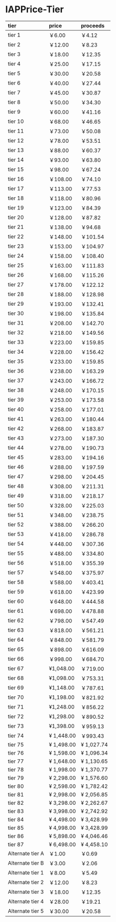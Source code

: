 # IAPPrice-Tier
|tier	|price 	|proceeds|
|:-|:-|:-|
|tier 1	|￥6.00	|￥4.12|
|tier 2	|￥12.00	|￥8.23|
|tier 3	|￥18.00	|￥12.35|
|tier 4	|￥25.00	|￥17.15|
|tier 5	|￥30.00	|￥20.58|
|tier 6	|￥40.00	|￥27.44|
|tier 7	|￥45.00	|￥30.87|
|tier 8	|￥50.00	|￥34.30|
|tier 9	|￥60.00	|￥41.16|
|tier 10	|￥68.00     |￥46.65|
|tier 11	|￥73.00     |￥50.08|
|tier 12	|￥78.00     |￥53.51|
|tier 13	|￥88.00     |￥60.37|
|tier 14	|￥93.00     |￥63.80|
|tier 15	|￥98.00     |￥67.24|
|tier 16	|￥108.00	|￥74.10|
|tier 17	|￥113.00	|￥77.53|
|tier 18	|￥118.00	|￥80.96|
|tier 19	|￥123.00	|￥84.39|
|tier 20	|￥128.00	|￥87.82|
|tier 21	|￥138.00	|￥94.68|
|tier 22	|￥148.00	|￥101.54|
|tier 23	|￥153.00	|￥104.97|
|tier 24	|￥158.00	|￥108.40|
|tier 25	|￥163.00	|￥111.83|
|tier 26	|￥168.00	|￥115.26|
|tier 27	|￥178.00	|￥122.12|
|tier 28	|￥188.00	|￥128.98|
|tier 29	|￥193.00	|￥132.41|
|tier 30	|￥198.00	|￥135.84|
|tier 31	|￥208.00	|￥142.70|
|tier 32	|￥218.00	|￥149.56|
|tier 33	|￥223.00	|￥159.85|
|tier 34	|￥228.00	|￥156.42|
|tier 35	|￥233.00	|￥159.85|
|tier 36	|￥238.00	|￥163.29|
|tier 37	|￥243.00	|￥166.72|
|tier 38	|￥248.00	|￥170.15|
|tier 39	|￥253.00	|￥173.58|
|tier 40	|￥258.00	|￥177.01|
|tier 41	|￥263.00	|￥180.44|
|tier 42	|￥268.00	|￥183.87|
|tier 43	|￥273.00	|￥187.30|
|tier 44	|￥278.00	|￥190.73|
|tier 45	|￥283.00	|￥194.16|
|tier 46	|￥288.00	|￥197.59|
|tier 47	|￥298.00	|￥204.45|
|tier 48	|￥308.00	|￥211.31|
|tier 49	|￥318.00	|￥218.17|
|tier 50	|￥328.00	|￥225.03|
|tier 51	|￥348.00	|￥238.75|
|tier 52	|￥388.00	|￥266.20|
|tier 53	|￥418.00	|￥286.78|
|tier 54	|￥448.00	|￥307.36|
|tier 55	|￥488.00	|￥334.80|
|tier 56	|￥518.00	|￥355.39|
|tier 57	|￥548.00	|￥375.97|
|tier 58	|￥588.00	|￥403.41|
|tier 59	|￥618.00	|￥423.99|
|tier 60	|￥648.00	|￥444.58|
|tier 61	|￥698.00	|￥478.88|
|tier 62	|￥798.00	|￥547.49|
|tier 63	|￥818.00	|￥561.21|
|tier 64	|￥848.00	|￥581.79|
|tier 65	|￥898.00	|￥616.09|
|tier 66	|￥998.00	|￥684.70|
|tier 67    |¥1,048.00	|￥719.00|
|tier 68	|¥1,098.00	|￥753.31|
|tier 69	|¥1,148.00	|￥787.61|
|tier 70	|¥1,198.00	|￥821.92|
|tier 71	|¥1,248.00	|￥856.22|
|tier 72	|¥1,298.00	|￥890.52|
|tier 73	|¥1,398.00	|￥959.13|
|tier 74	|¥ 1,448.00	|￥993.43|
|tier 75	|¥ 1,498.00	|¥ 1,027.74|
|tier 76	|¥ 1,598.00	|¥ 1,096.34|
|tier 77	|¥ 1,648.00	|¥ 1,130.65|
|tier 78	|¥ 1,998.00	|¥ 1,370.77|
|tier 79	|¥ 2,298.00	|¥ 1,576.60|
|tier 80	|¥ 2,598.00	|¥ 1,782.42|
|tier 81	|¥ 2,998.00	|¥ 2,056.85|
|tier 82	|¥ 3,298.00	|¥ 2,262.67|
|tier 83	|¥ 3,998.00	|¥ 2,742.92|
|tier 84	|¥ 4,498.00	|¥ 3,428.99|
|tier 85	|¥ 4,998.00	|¥ 3,428.99|
|tier 86	|¥ 5,898.00	|¥ 4,046.46|
|tier 87	|¥ 6,498.00	|¥ 4,458.10|
|Alternate tier A	|￥1.00	|￥0.69|
|Alternate tier B	|￥3.00	|￥2.06|
|Alternate tier 1	|￥8.00	|￥5.49|
|Alternate tier 2	|￥12.00	|￥8.23|
|Alternate tier 3	|￥18.00	|￥12.35|
|Alternate tier 4	|￥28.00	|￥19.21|
|Alternate tier 5	|￥30.00	|￥20.58|
